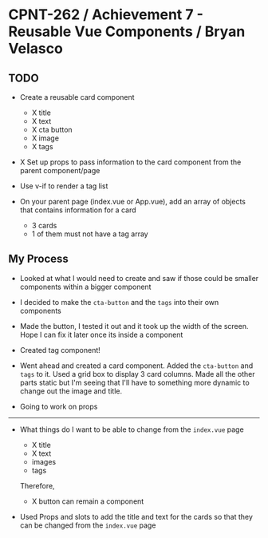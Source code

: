 # CPNT-262 / Achievement 7 - Reusable Vue Components / Bryan Velasco

## TODO

- Create a reusable card component

  - X title
  - X text
  - X cta button
  - X image
  - X tags

- X Set up props to pass information to the card component from the parent component/page

- Use v-if to render a tag list

- On your parent page (index.vue or App.vue), add an array of objects that contains information for a card
  - 3 cards
  - 1 of them must not have a tag array

## My Process

- Looked at what I would need to create and saw if those could be smaller components within a bigger component

- I decided to make the `cta-button` and the `tags` into their own components

- Made the button, I tested it out and it took up the width of the screen. Hope I can fix it later once its inside a component

- Created tag component!

- Went ahead and created a card component. Added the `cta-button` and `tags` to it. Used a grid box to display 3 card columns. Made all the other parts static but I'm seeing that I'll have to something more dynamic to change out the image and title.

- Going to work on props

---

- What things do I want to be able to change from the `index.vue` page

  - X title
  - X text
  - images
  - tags

  Therefore,

  - X button can remain a component

- Used Props and slots to add the title and text for the cards so that they can be changed from the `index.vue` page
